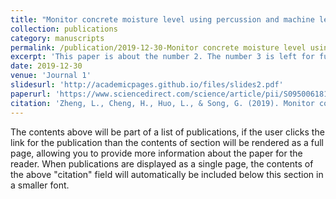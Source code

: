 ```yaml
---
title: "Monitor concrete moisture level using percussion and machine learning"
collection: publications
category: manuscripts
permalink: /publication/2019-12-30-Monitor concrete moisture level using percussion and machine learning
excerpt: 'This paper is about the number 2. The number 3 is left for future work.'
date: 2019-12-30
venue: 'Journal 1'
slidesurl: 'http://academicpages.github.io/files/slides2.pdf'
paperurl: 'https://www.sciencedirect.com/science/article/pii/S095006181932519X'
citation: 'Zheng, L., Cheng, H., Huo, L., & Song, G. (2019). Monitor concrete moisture level using percussion and machine learning. Construction and Building Materials, 229, 117077.'
---
```


The contents above will be part of a list of publications, if the user clicks the link for the publication than the contents of section will be rendered as a full page, allowing you to provide more information about the paper for the reader. When publications are displayed as a single page, the contents of the above "citation" field will automatically be included below this section in a smaller font.
